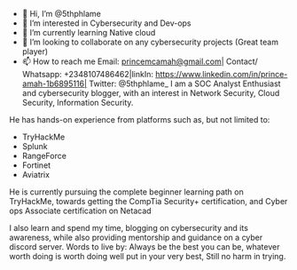 - 👋 Hi, I’m @5thphlame
- 👀 I’m interested in Cybersecurity and Dev-ops
- 🌱 I’m currently learning Native cloud
- 💞️ I’m looking to collaborate on any cybersecurity projects (Great team player)
- 📫 How to reach me Email: princemcamah@gmail.com| Contact/ Whatsapp: +2348107486462|linkIn: https://www.linkedin.com/in/prince-amah-1b6895116| Twitter: @5thphlame_
I am a SOC Analyst Enthusiast and cybersecurity blogger, with an interest in Network Security, Cloud Security, Information Security.

He has hands-on experience from platforms such as, but not limited to:

- TryHackMe
- Splunk
- RangeForce
- Fortinet
- Aviatrix

He is currently pursuing the complete beginner learning path on TryHackMe, towards getting the CompTia Security+ certification, and Cyber ops Associate certification on Netacad

I also learn and spend my time, blogging on cybersecurity and its awareness, while also providing mentorship and guidance on a cyber discord server.
Words to live by: Always be the best you can be, whatever worth doing is worth doing well put in your very best, Still no harm in trying.

<!---
5thphlame/5thphlame is a ✨ special ✨ repository because its `README.md` (this file) appears on your GitHub profile.
You can click the Preview link to take a look at your changes.
--->
